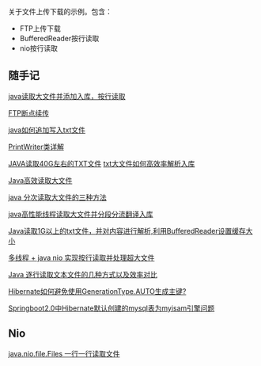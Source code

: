 
关于文件上传下载的示例。包含：

- FTP上传下载
- BufferedReader按行读取
- nio按行读取







## 随手记

[java读取大文件并添加入库，按行读取](https://blog.csdn.net/weixin_42171955/article/details/94433056)

[FTP断点续传](https://github.com/h819/spring-boot/blob/master/h819-commons/src/main/java/org/h819/commons/net/jftp/connection/FtpConnection.java)


[java如何追加写入txt文件](https://zhidao.baidu.com/question/753882151724406604.html)

[PrintWriter类详解](https://blog.csdn.net/dream_ryoma/article/details/80873718)


[JAVA读取40G左右的TXT文件](https://blog.csdn.net/Rundy_Deng/article/details/82929149)
[txt大文件如何高效率解析入库](https://ask.csdn.net/questions/739156)

[Java高效读取大文件](https://blog.csdn.net/qq_24607837/article/details/80192083)

[java 分次读取大文件的三种方法](https://blog.csdn.net/zhufenghao/article/details/51192043)

[java高性能线程读取大文件并分段分流翻译入库](https://blog.csdn.net/zy6380006/article/details/80319710)

[Java读取1G以上的txt文件，并对内容进行解析,利用BufferedReader设置缓存大小](https://blog.csdn.net/jellyjiao2008/article/details/84554144)

[多线程 + java nio 实现按行读取并处理超大文件](https://blog.csdn.net/qq_25473933/article/details/79603253)

[Java 逐行读取文本文件的几种方式以及效率对比](https://www.jianshu.com/p/7a81f603fe1d)


[Hibernate如何避免使用GenerationType.AUTO生成主键?](https://www.jdon.com/51729)

[Springboot2.0中Hibernate默认创建的mysql表为myisam引擎问题](https://blog.csdn.net/tianyaleixiaowu/article/details/79468277)


## Nio
[java.nio.file.Files 一行一行读取文件](https://blog.csdn.net/ldqchat/article/details/82691272)
